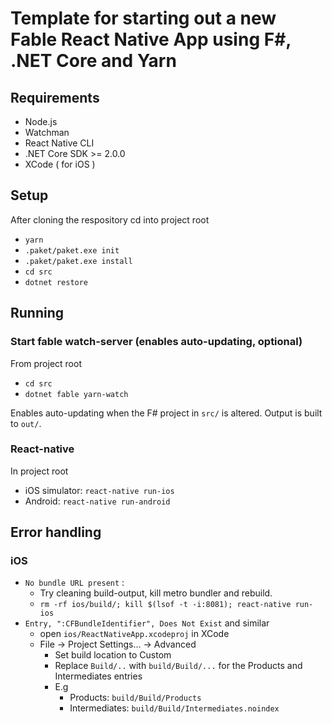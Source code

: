 # Template for starting out a new Fable React Native App using F#, .NET Core and Yarn

## Requirements
* Node.js
* Watchman
* React Native CLI
* .NET Core SDK >= 2.0.0
* XCode ( for iOS )

## Setup
After cloning the respository cd into project root
* ```yarn```
* ```.paket/paket.exe init```
* ```.paket/paket.exe install```
* ```cd src```
* ```dotnet restore``` 

## Running
### Start fable watch-server (enables auto-updating, optional)
From project root 
* ```cd src```
* ```dotnet fable yarn-watch```

Enables auto-updating when the F# project in ```src/``` is altered. Output is built to ```out/```.

### React-native 
In project root
* iOS simulator: ```react-native run-ios```
* Android: ```react-native run-android```

## Error handling

### iOS
* ```No bundle URL present``` : 
    - Try cleaning build-output, kill metro bundler and rebuild. 
    - ```rm -rf ios/build/; kill $(lsof -t -i:8081); react-native run-ios```
* ```Entry, ":CFBundleIdentifier", Does Not Exist``` and similar
    - open ```ios/ReactNativeApp.xcodeproj``` in XCode
    - File -> Project Settings... -> Advanced
        - Set build location to Custom
        - Replace ```Build/..``` with ```build/Build/...``` for the Products and Intermediates entries
        - E.g 
            - Products: ```build/Build/Products```
            - Intermediates: ```build/Build/Intermediates.noindex```